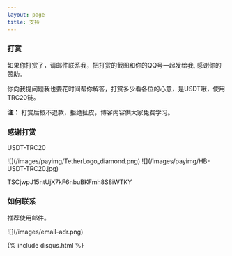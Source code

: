 ```yaml
---
layout: page
title: 支持 
---
```


<h3> 打赏 </h3>

如果你打赏了，请邮件联系我，把打赏的截图和你的QQ号一起发给我, 感谢你的赞助。

你向我提问题我也要花时间帮你解答，打赏多少看各位的心意，是USDT哦，使用TRC20链。

**注：** 打赏后概不退款，拒绝扯皮，博客内容供大家免费学习。

<h3> 感谢打赏 </h3> 
<p>USDT-TRC20</p>
![](/images/payimg/TetherLogo_diamond.png)
![](/images/payimg/HB-USDT-TRC20.jpg)
<p>TSCjwpJ15ntUjX7kF6nbuBKFmh8S8iWTKY</p>

<h3> 如何联系 </h3>
推荐使用邮件。
<p> 
![](/images/email-adr.png)
<p>

{% include disqus.html %}

